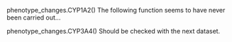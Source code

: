 phenotype_changes.CYP1A2() The following function seems to have never been carried out...

phenotype_changes.CYP3A4()  Should be checked with the next dataset.